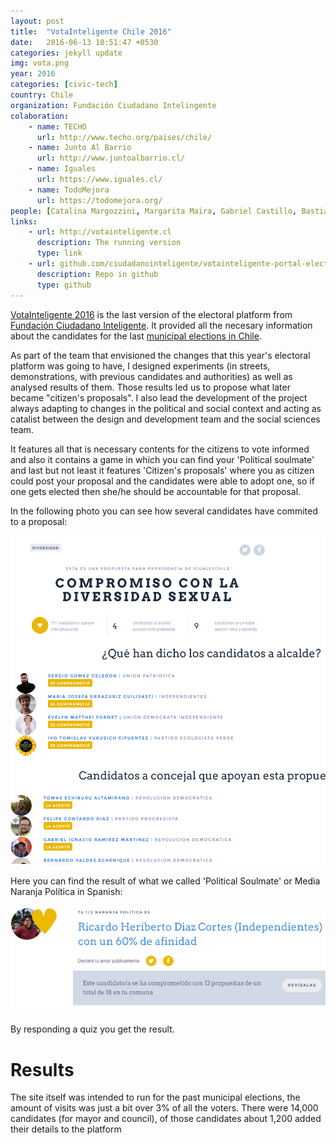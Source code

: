 ```yaml
---
layout: post
title:  "VotaInteligente Chile 2016"
date:   2016-06-13 10:51:47 +0530
categories: jekyll update
img: vota.png
year: 2016
categories: [civic-tech]
country: Chile
organization: Fundación Ciudadano Intelingente
colaboration:
    - name: TECHO
      url: http://www.techo.org/paises/chile/
    - name: Junto Al Barrio
      url: http://www.juntoalbarrio.cl/
    - name: Iguales
      url: https://www.iguales.cl/
    - name: TodoMejora
      url: https://todomejora.org/
people: [Catalina Margozzini, Margarita Maira, Gabriel Castillo, Bastián Torres]
links: 
    - url: http://votainteligente.cl
      description: The running version
      type: link
    - url: github.com/ciudadanointeligente/votainteligente-portal-electoral]
      description: Repo in github
      type: github
---
```

[VotaInteligente 2016](http://votainteligente.cl) is the last version of the electoral platform from [Fundación Ciudadano Inteligente](http://ciudadanointeligente.org). It provided all the necesary information about the candidates for the last [municipal elections in Chile](https://en.wikipedia.org/wiki/Elections_in_Chile#Municipal_elections).

As part of the team that envisioned the changes that this year's electoral platform was going to have, I designed experiments (in streets, demonstrations, with previous candidates and authorities) as well as analysed results of them. Those results led us to propose what later became "citizen's proposals". I also lead the development of the project always adapting to changes in the political and social context and acting as catalist between the design and development team and the social sciences team.

It features all that is necessary contents for the citizens to vote informed and also it contains a game in which you can find your 'Political soulmate' and last but not least it features 'Citizen's proposals' where you as citizen could post your proposal and the candidates were able to adopt one, so if one gets elected then she/he should be accountable for that proposal.


In the following photo you can see how several candidates have commited to a proposal:

![](/images/vota2.png)

Here you can find the result of what we called 'Political Soulmate' or Media Naranja Política in Spanish:

![](/images/vota5.png)

By responding a quiz you get the result.

Results
=======
The site itself was intended to run for the past municipal elections, the amount of visits was just a bit over 3% of all the voters.
There were 14,000 candidates (for mayor and council), of those candidates about 1,200 added their details to the platform